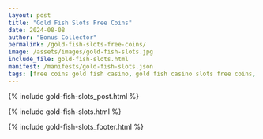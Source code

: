 ```yaml
---
layout: post
title: "Gold Fish Slots Free Coins"
date: 2024-08-08
author: "Bonus Collector"
permalink: /gold-fish-slots-free-coins/
image: /assets/images/gold-fish-slots.jpg
include_file: gold-fish-slots.html
manifest: /manifests/gold-fish-slots.json
tags: [free coins gold fish casino, gold fish casino slots free coins, free gold fish casino coins]
---
```


{% include gold-fish-slots_post.html %}

{% include gold-fish-slots.html %}

{% include gold-fish-slots_footer.html %}